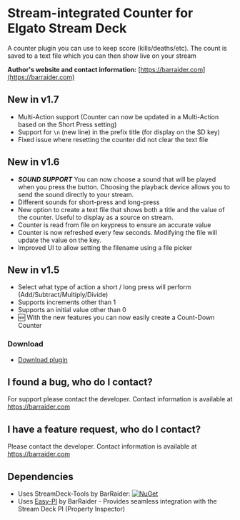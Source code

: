 # Stream-integrated Counter for Elgato Stream Deck

A counter plugin you can use to keep score (kills/deaths/etc). The count is saved to a text file which you can then show live on your stream

**Author's website and contact information:** [https://barraider.com](https://barraider.com)

## New in v1.7
- Multi-Action support (Counter can now be updated in a Multi-Action based on the Short Press setting)
- Support for `\n` (new line) in the prefix title (for display on the SD key)
- Fixed issue where resetting the counter did not clear the text file

## New in v1.6
- ***SOUND SUPPORT*** You can now choose a sound that will be played when you press the button. Choosing the playback device allows you to send the sound directly to your stream.
- Different sounds for short-press and long-press
- New option to create a text file that shows both a title and the value of the counter. Useful to display as a source on stream.
- Counter is read from file on keypress to ensure an accurate value
- Counter is now refreshed every few seconds. Modifying the file will update the value on the key.
- Improved UI to allow setting the filename using a file picker

## New in v1.5
- Select what type of action a short / long press will perform (Add/Subtract/Multiply/Divide)
- Supports increments other than 1
- Supports an initial value other than 0
- :new: With the new features you can now easily create a Count-Down Counter

### Download

* [Download plugin](https://github.com/BarRaider/streamdeck-streamcounter/releases)

## I found a bug, who do I contact?
For support please contact the developer. Contact information is available at https://barraider.com

## I have a feature request, who do I contact?
Please contact the developer. Contact information is available at https://barraider.com

## Dependencies
* Uses StreamDeck-Tools by BarRaider: [![NuGet](https://img.shields.io/nuget/v/streamdeck-tools.svg?style=flat)](https://www.nuget.org/packages/streamdeck-tools)
* Uses [Easy-PI](https://github.com/BarRaider/streamdeck-easypi) by BarRaider - Provides seamless integration with the Stream Deck PI (Property Inspector) 